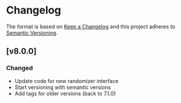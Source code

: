# Changelog

The format is based on [Keep a Changelog](http://keepachangelog.com/en/1.0.0/)
and this project adheres to [Semantic Versioning](http://semver.org/spec/v2.0.0.html).

## [v8.0.0]

### Changed

- Update code for new randomizer interface
- Start versioning with semantic versions
- Add tags for older versions (back to 7.1.0)
